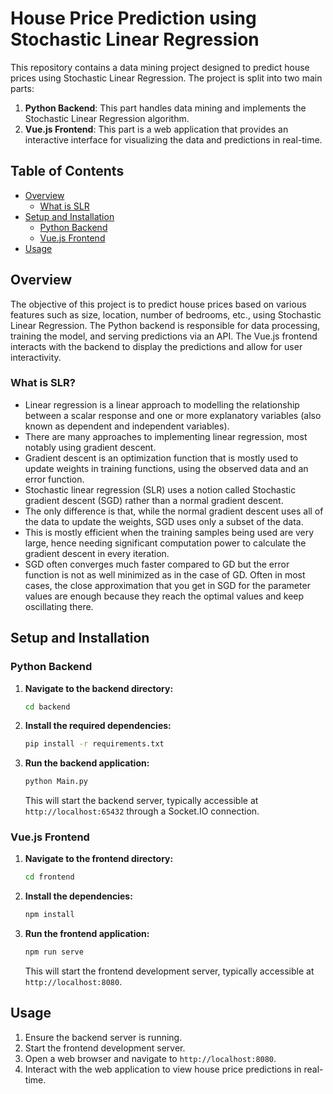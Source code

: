 # House Price Prediction using Stochastic Linear Regression

This repository contains a data mining project designed to predict house prices using Stochastic Linear Regression. The project is split into two main parts:
1. **Python Backend**: This part handles data mining and implements the Stochastic Linear Regression algorithm.
2. **Vue.js Frontend**: This part is a web application that provides an interactive interface for visualizing the data and predictions in real-time.

## Table of Contents

- [Overview](#overview)
  - [What is SLR](#what-is-slr)
- [Setup and Installation](#setup-and-installation)
  - [Python Backend](#python-backend)
  - [Vue.js Frontend](#vuejs-frontend)
- [Usage](#usage)

## Overview

The objective of this project is to predict house prices based on various features such as size, location, number of bedrooms, etc., using Stochastic Linear Regression. The Python backend is responsible for data processing, training the model, and serving predictions via an API. The Vue.js frontend interacts with the backend to display the predictions and allow for user interactivity.

### What is SLR?
- Linear regression is a linear approach to modelling the relationship between a scalar response and one or more explanatory variables (also known as dependent and independent variables).
- There are many approaches to implementing linear regression, most notably using gradient descent.
- Gradient descent is an optimization function that is mostly used to update weights in training functions, using the observed data and an error function.
- Stochastic linear regression (SLR) uses a notion called Stochastic gradient descent (SGD) rather than a normal gradient descent.
- The only difference is that, while the normal gradient descent uses all of the data to update the weights, SGD uses only a subset of the data.
- This is mostly efficient when the training samples being used are very large, hence needing significant computation power to calculate the gradient descent in every iteration.
- SGD often converges much faster compared to GD but the error function is not as well minimized as in the case of GD. Often in most cases, the close approximation that you get in SGD for the parameter values are enough because they reach the optimal values and keep oscillating there.


## Setup and Installation

### Python Backend

1. **Navigate to the backend directory:**
    ```bash
    cd backend
    ```

2. **Install the required dependencies:**
    ```bash
    pip install -r requirements.txt
    ```

3. **Run the backend application:**
    ```bash
    python Main.py
    ```
    This will start the backend server, typically accessible at `http://localhost:65432` through a Socket.IO connection.

### Vue.js Frontend

1. **Navigate to the frontend directory:**
    ```bash
    cd frontend
    ```

2. **Install the dependencies:**
    ```bash
    npm install
    ```

3. **Run the frontend application:**
    ```bash
    npm run serve
    ```
    This will start the frontend development server, typically accessible at `http://localhost:8080`.

## Usage

1. Ensure the backend server is running.
2. Start the frontend development server.
3. Open a web browser and navigate to `http://localhost:8080`.
4. Interact with the web application to view house price predictions in real-time.
